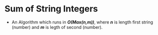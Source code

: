 # Sum of String Integers
- An Algorithm which runs in ***O(Max(n,m))***, where ***n*** is length first string (number) and ***m***  is legth of second (number).
